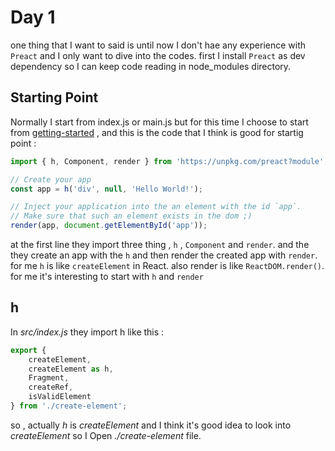 # Day 1 
one thing that I want to said is until now I don't hae any experience with `Preact` and I only want to dive into the codes. first I install `Preact` as dev dependency so I can keep code reading in node_modules directory.

## Starting Point
Normally I start from index.js or main.js but for this time I choose to start from [getting-started](https://preactjs.com/guide/v10/getting-started) , and this is the code that I think is good for startig point :

```js
import { h, Component, render } from 'https://unpkg.com/preact?module';

// Create your app
const app = h('div', null, 'Hello World!');

// Inject your application into the an element with the id `app`.
// Make sure that such an element exists in the dom ;)
render(app, document.getElementById('app'));
```

at the first line they import three thing , `h` , `Component` and `render`. and the they create an app with the `h` and then render the created app with `render`. for me `h` is like `createElement` in React. also render is like `ReactDOM.render()`. for me it's interesting to start with `h` and `render`

## h

In _src/index.js_ they import h like this : 
```js
export {
	createElement,
	createElement as h,
	Fragment,
	createRef,
	isValidElement
} from './create-element';
```

so , actually _h_ is _createElement_ and I think it's good idea to look into _createElement_ so I Open _./create-element_ file.
